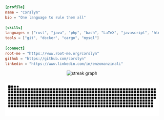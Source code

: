 ```toml
[profile]
name = "corslyn"
bio = "One language to rule them all"

[skills]
languages = ["rust", "java", "php", "bash", "LaTeX", "javascript", "html", "css", "json", "toml"]
tools = ["git", "docker", "cargo", "mysql"]

[connect]
root-me = "https://www.root-me.org/corslyn"
github = "https://github.com/corslyn"
linkedin = "https://www.linkedin.com/in/enzomanzinali"
```
<div align="center">
  <img src="https://streak-stats.demolab.com?user=corslyn&locale=en&mode=daily&theme=dark&hide_border=false&border_radius=5&order=3" height="220" alt="streak graph"  />
</div>

###

<img src="https://raw.githubusercontent.com/corslyn/corslyn/output/snake.svg" alt="Snake animation" />

###